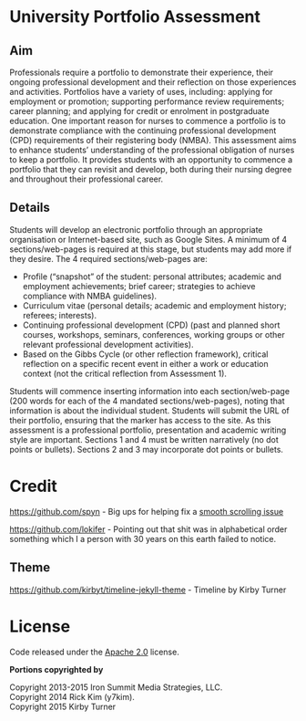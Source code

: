 # University Portfolio Assessment
## Aim
Professionals require a portfolio to demonstrate their experience, their ongoing professional development and their reflection on those experiences and activities. Portfolios have a variety of uses, including: applying for employment or promotion; supporting performance review requirements; career planning; and applying for credit or enrolment in postgraduate education. One important reason for nurses to commence a portfolio is to demonstrate compliance with the continuing professional development (CPD) requirements of their registering body (NMBA). This assessment aims to enhance students’ understanding of the professional obligation of nurses to keep a portfolio. It provides students with an opportunity to commence a portfolio that they can revisit and develop, both during their nursing degree and throughout their professional career.
## Details
Students will develop an electronic portfolio through an appropriate organisation or Internet-based site, such as Google Sites. A minimum of 4 sections/web-pages is required at this stage, but students may add more if they desire. The 4 required sections/web-pages are:
* Profile (“snapshot” of the student: personal attributes; academic and employment achievements; brief career; strategies to achieve compliance with NMBA guidelines).
* Curriculum vitae (personal details; academic and employment history; referees; interests).
* Continuing professional development (CPD) (past and planned short courses, workshops, seminars, conferences, working groups or other relevant professional development activities).
* Based on the Gibbs Cycle (or other reflection framework), critical reflection on a specific recent event in either a work or education context (not the critical reflection from Assessment 1).

Students will commence inserting information into each section/web-page (200 words for each of the 4 mandated sections/web-pages), noting that information is about the individual student. Students will submit the URL of their portfolio, ensuring that the marker has access to the site.
As this assessment is a professional portfolio, presentation and academic writing style are important. Sections 1 and 4 must be written narratively (no dot points or bullets). Sections 2 and 3 may incorporate dot points or bullets.

# Credit
https://github.com/spyn - Big ups for helping fix a [smooth scrolling issue](https://github.com/nick-howson/nick-howson.github.io/commit/de95b2a668eec4f980bdb25c3b93881e79467e14)

https://github.com/lokifer - Pointing out that shit was in alphabetical order something which I a person with 30 years on this earth failed to notice.
## Theme
https://github.com/kirbyt/timeline-jekyll-theme - Timeline by Kirby Turner

# License

Code released under the [Apache 2.0][license] license.

**Portions copyrighted by**

Copyright 2013-2015 Iron Summit Media Strategies, LLC.  
Copyright 2014 Rick Kim (y7kim).  
Copyright 2015 Kirby Turner

[license]: https://github.com/kirbyt/timeline-jekyll-theme/blob/master/LICENSE
